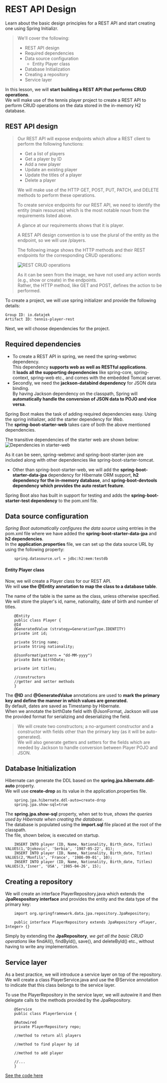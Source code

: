 # REST API Design

Learn about the basic design principles for a REST API and start creating one using Spring Initializr.

> We'll cover the following:
>
> - REST API design
> - Required dependencies
> - Data source configuration
>   - Entity Player class
> - Database Initialization
> - Creating a repository
> - Service layer

In this lesson, we will **start building a REST API that performs CRUD operations**.  
 We will make use of the tennis player project to create a REST API to perform CRUD operations on the data stored in the in-memory H2 database.

## REST API design

> Our REST API will expose endpoints which allow a REST client to perform the following functions:
>
> - Get a list of players
> - Get a player by ID
> - Add a new player
> - Update an existing player
> - Update the titles of a player
> - Delete a player
>
> We will make use of the HTTP GET, POST, PUT, PATCH, and DELETE methods to perform these operations.
>
> To create service endpoints for our REST API, we need to identify the entity (main resources) which is the most notable noun from the requirements listed above.
>
> A glance at our requirements shows that it is player.
>
> A REST API design convention is to use the plural of the entity as the endpoint, so we will use /players.
>
> The following image shows the HTTP methods and their REST endpoints for the corresponding CRUD operations:
>
> ![REST CRUD operations](./images/4-1-REST-CRUD-operations.png)
>
> As it can be seen from the image, we have not used any action words (e.g., show or create) in the endpoints.  
>  Rather, the HTTP method, like GET and POST, defines the action to be performed.

To create a project, we will use spring initializer and provide the following details:

    Group ID: io.datajek
    Artifact ID: tennis-player-rest

Next, we will choose dependencies for the project.

## Required dependencies

- To create a REST API in spring, we need the spring-webmvc dependency.  
  This dependency **supports web as well as RESTful applications**.  
   It **loads all the supporting dependencies** like spring-core, spring-context, spring-web etc., and comes with the embedded Tomcat server.
- Secondly, we need the **jackson-databind dependency** for JSON data binding.  
   By having Jackson dependency on the classpath, Spring will **automatically handle the conversion of JSON data to POJO and vice versa**.

Spring Boot makes the task of adding required dependencies easy. Using the spring initializer, add the starter dependency for _Web_.  
 The **spring-boot-starter-web** takes care of both the above mentioned dependencies.

The transitive dependencies of the starter web are shown below:  
 ![Dependencies in starter-web](./images/4-2-dependencies-in-starter-web.png)

As it can be seen, spring-webmvc and spring-boot-starter-json are included along with other dependencies like spring-boot-starter-tomcat.

- Other than spring-boot-starter-web, we will add the **spring-boot-starter-data-jpa** dependency for Hibernate ORM support, **h2 dependency for the in-memory database**, and **spring-boot-devtools dependency which provides the auto restart feature**.

Spring Boot also has built in support for testing and adds the **spring-boot-starter-test dependency** to the pom.xml file.

## Data source configuration

_Spring Boot automatically configures the data source_ using entries in the pom.xml file where we have added the **spring-boot-starter-data-jpa** and **h2 dependencies**.  
 In the **application.properties** file, we can set up the data source URL by using the following property:

        spring.datasource.url = jdbc:h2:mem:testdb

#### Entity Player class

Now, we will create a Player class for our REST API.  
We will **use the @Entity annotation to map the class to a database table**.

The name of the table is the same as the class, unless otherwise specified. We will store the player's id, name, nationality, date of birth and number of titles.

        @Entity
        public class Player {
        @Id
        @GeneratedValue (strategy=GenerationType.IDENTITY)
        private int id;

        private String name;
        private String nationality;

        @JsonFormat(pattern = "dd-MM-yyyy")
        private Date birthDate;

        private int titles;

        //constructors
        //getter and setter methods
        }

The **@ID** and **@GeneratedValue** annotations are used to **mark the primary key and define the manner in which values are generated.**  
 By default, dates are saved as Timestamp by Hibernate.  
 When we annotate the birthDate field with @JsonFormat, Jackson will use the provided format for serializing and deserializing the field.

> We will create two constructors; a no-argument constructor and a constructor with fields other than the primary key (as it will be auto-generated).  
> We will also generate getters and setters for the fields which are needed by Jackson to handle conversion between Player POJO and JSON.

## Database Initialization

Hibernate can generate the DDL based on the **spring.jpa.hibernate.ddl-auto** property.  
We will use **create-drop** as its value in the application.properties file.

        spring.jpa.hibernate.ddl-auto=create-drop
        spring.jpa.show-sql=true

The **spring.jpa.show-sql** property, when set to true, _shows the queries used by Hibernate when creating the database_.  
 The database is populated using the **import.sql** file placed at the root of the classpath.  
 The file, shown below, is executed on startup.

        INSERT INTO player (ID, Name, Nationality, Birth_date, Titles) VALUES(1,'Djokovic', 'Serbia', '1987-05-22', 81);
        INSERT INTO player (ID, Name, Nationality, Birth_date, Titles) VALUES(2,'Monfils', 'France', '1986-09-01', 10);
        INSERT INTO player (ID, Name, Nationality, Birth_date, Titles) VALUES(3,'Isner', 'USA', '1985-04-26', 15);

## Creating a repository

We will create an interface PlayerRepository.java which extends the **JpaRespository interface** and provides the entity and the data type of the primary key:

        import org.springframework.data.jpa.repository.JpaRepository;

        public interface PlayerRepository extends JpaRepository <Player, Integer> {}

Simply by extending the **JpaRepository**, _we get all the basic CRUD operations_ like findAll(), findById(), save(), and deleteById() etc., without having to write any implementation.

## Service layer

As a best practice, we will introduce a service layer on top of the repository.  
We will create a class PlayerService.java and use the @Service annotation to indicate that this class belongs to the service layer.

To use the PlayerRepository in the service layer, we will autowire it and then delegate calls to the methods provided by the JpaRepository.

        @Service
        public class PlayerService {

        @Autowired
        private PlayerRepository repo;

        //method to return all players

        //method to find player by id

        //method to add player

        //...
        }

[See the code here](../../projects/Module%201/tennis-player-rest)
